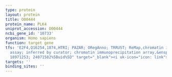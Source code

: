 ```yaml
---
type: protein
layout: protein
title: O00444
protein_name: PLK4
uniprot_accession: O00444
ncbi_gene_id: '10733'
organism: Homo sapiens
function: target gene
tfs: 'E2F4,Q16254,1874,HTRI; PAZAR; ORegAnno; TRRUST; ReMap,chromatin immunoprecipitation
  assay; inferred by curator; chromatin immunoprecipitation array,&ensp;<a href="https://www.ncbi.nlm.nih.gov/pubmed/?term=17531812;
  18971253; 24071582%5Buid%5D" target="_blank"><i uk-icon="icon: link"></i>Pubmed</a>'
targets: ''
binding_sites: ''
---
```

